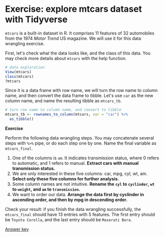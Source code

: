 # Exercise: explore mtcars dataset with Tidyverse

`mtcars` is a built-in dataset in R. It comprises 11 features of 32 automobiles from the 1974 *Motor Trend* US magazine. We will use it for this data wrangling exercise.

First, let's check what the data looks like, and the class of this data. You may check more details about `mtcars` with the help function.
```r
# data exploration
View(mtcars)
class(mtcars)
?mtcars
```

Since it is a data frame with row name, we will turn the row name to column name, and then convert the data frame to tibble. Let's use `car` as the new column name, and name the resulting tibble as `mtcars_tb`.
```r
# turn row name to column name, and convert to tibble
mtcars_tb <- rownames_to_column(mtcars, var = "car") %>% 
  as_tibble()
```

**Exercise**

Perform the following data wrangling steps. You may concatenate several steps with `%>%` pipe, or do each step one by one. Name the final variable as `mtcars_final`.
1. One of the columns is `am`. It indicates transmission status, where 0 refers to automatic, and 1 refers to manual. **Extract cars with manual transmission status.**
2. We are only interested in these five columns: car, mpg, cyl, wt, am. **Select only these five columns for further analysis.**
3. Some column names are not intuitive. **Rename the `cyl` to `cyclinder`, `wt` to `weight`, and `am` to `transmission`.**
4. We want to order our data. **Arrange the data first by cyclinder in ascending order, and then by mpg in descending order.**

Check your result: if you finish the data wrangling successfully, the `mtcars_final` should have 13 entries with 5 features. The first entry should be `Toyota Corolla`, and the last entry should be `Maserati Bora`.

[Answer key]()
